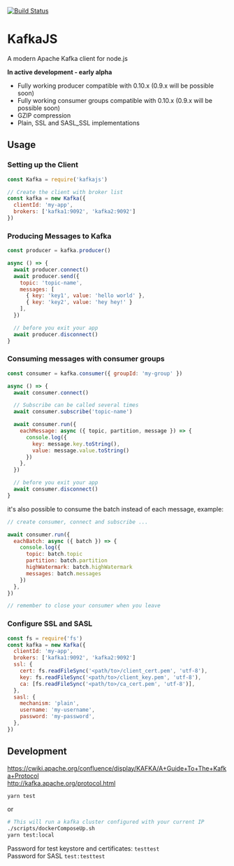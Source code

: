 [![Build Status](https://travis-ci.org/tulios/kafkajs.svg?branch=master)](https://travis-ci.org/tulios/kafkajs)

# KafkaJS

A modern Apache Kafka client for node.js

__In active development - early alpha__

- Fully working producer compatible with 0.10.x (0.9.x will be possible soon)
- Fully working consumer groups compatible with 0.10.x (0.9.x will be possible soon)
- GZIP compression
- Plain, SSL and SASL_SSL implementations

## Usage

### Setting up the Client

```javascript
const Kafka = require('kafkajs')

// Create the client with broker list
const kafka = new Kafka({
  clientId: 'my-app',
  brokers: ['kafka1:9092', 'kafka2:9092']
})
```

### Producing Messages to Kafka

```javascript
const producer = kafka.producer()

async () => {
  await producer.connect()
  await producer.send({
    topic: 'topic-name',
    messages: [
      { key: 'key1', value: 'hello world' },
      { key: 'key2', value: 'hey hey!' }
    ],
  })

  // before you exit your app
  await producer.disconnect()
}
```

### Consuming messages with consumer groups

```javascript
const consumer = kafka.consumer({ groupId: 'my-group' })

async () => {
  await consumer.connect()

  // Subscribe can be called several times
  await consumer.subscribe('topic-name')

  await consumer.run({
    eachMessage: async ({ topic, partition, message }) => {
      console.log({
        key: message.key.toString(),
        value: message.value.toString()
      })
    },
  })

  // before you exit your app
  await consumer.disconnect()
}
```

it's also possible to consume the batch instead of each message, example:

```javascript
// create consumer, connect and subscribe ...

await consumer.run({
  eachBatch: async ({ batch }) => {
    console.log({
      topic: batch.topic
      partition: batch.partition
      highWatermark: batch.highWatermark
      messages: batch.messages
    })
  },
})

// remember to close your consumer when you leave
```

### Configure SSL and SASL

```javascript
const fs = require('fs')
const kafka = new Kafka({
  clientId: 'my-app',
  brokers: ['kafka1:9092', 'kafka2:9092']
  ssl: {
    cert: fs.readFileSync('<path/to>/client_cert.pem', 'utf-8'),
    key: fs.readFileSync('<path/to>/client_key.pem', 'utf-8'),
    ca: [fs.readFileSync('<path/to>/ca_cert.pem', 'utf-8')],
  },
  sasl: {
    mechanism: 'plain',
    username: 'my-username',
    password: 'my-password',
  },
})
```

## Development

https://cwiki.apache.org/confluence/display/KAFKA/A+Guide+To+The+Kafka+Protocol  
http://kafka.apache.org/protocol.html

```sh
yarn test
```

or

```sh
# This will run a kafka cluster configured with your current IP
./scripts/dockerComposeUp.sh
yarn test:local
```

Password for test keystore and certificates: `testtest`  
Password for SASL `test:testtest`
